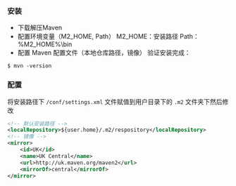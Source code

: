 ### 安装
- 下载解压Maven
- 配置环境变量（M2_HOME, Path）
M2_HOME：安装路径
Path：%M2_HOME%\bin
- 配置 Maven 配置文件（本地仓库路径，镜像）
验证安装完成：
```shell
$ mvn -version
```

### 配置
将安装路径下 `/conf/settings.xml` 文件赋值到用户目录下的 `.m2` 文件夹下然后修改
```xml
<!-- 默认安装路径 -->
<localRepository>${user.home}/.m2/respository</localRepository>
<!-- 镜像 -->
<mirror>
    <id>UK</id>
    <name>UK Central</name>
    <url>http://uk.maven.org/maven2</url>
    <mirrorOf>central</mirrorOf>
</mirror>
```

